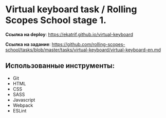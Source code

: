 # Virtual keyboard task / Rolling Scopes School stage 1.

**Ссылка на deploy**: https://ekatrif.github.io/virtual-keyboard

**Ссылка на задание**: https://github.com/rolling-scopes-school/tasks/blob/master/tasks/virtual-keyboard/virtual-keyboard-en.md

## Использованные инструменты:

- Git
- HTML
- CSS
- SASS
- Javascript
- Webpack
- ESLint